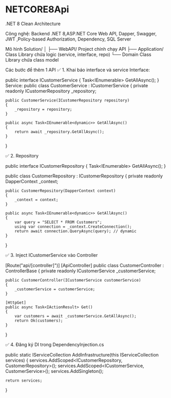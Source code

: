 # NETCORE8Api
.NET 8 Clean Architecture

Công nghệ:
Backend
.NET 8,ASP.NET Core Web API, Dapper, Swagger, JWT ,Policy-based Authorization, Dependency, SQL Server

Mô hình
Solution/
│
├── WebAPI/ Project chính chạy API
├── Application/  Class Library chứa logic (service, interface, repo)
└── Domain  Class Library chứa class model


Các bước để thêm 1 API
✅ 1. Khai báo interface và service
Interface:

public interface ICustomerService
{
    Task<IEnumerable<dynamic>> GetAllAsync();
}
Service:
public class CustomerService : ICustomerService
{
    private readonly ICustomerRepository _repository;

    public CustomerService(ICustomerRepository repository)
    {
        _repository = repository;
    }

    public async Task<IEnumerable<dynamic>> GetAllAsync()
    {
        return await _repository.GetAllAsync();
    }
}

✅ 2. Repository

public interface ICustomerRepository
{
    Task<IEnumerable<dynamic>> GetAllAsync();
}

public class CustomerRepository : ICustomerRepository
{
    private readonly DapperContext _context;

    public CustomerRepository(DapperContext context)
    {
        _context = context;
    }

    public async Task<IEnumerable<dynamic>> GetAllAsync()
    {
        var query = "SELECT * FROM Customers";
        using var connection = _context.CreateConnection();
        return await connection.QueryAsync(query); // dynamic
    }
}

✅ 3. Inject ICustomerService vào Controller

[Route("api/[controller]")]
[ApiController]
public class CustomerController : ControllerBase
{
    private readonly ICustomerService _customerService;

    public CustomerController(ICustomerService customerService)
    {
        _customerService = customerService;
    }

    [HttpGet]
    public async Task<IActionResult> Get()
    {
        var customers = await _customerService.GetAllAsync();
        return Ok(customers);
    }
}

✅ 4. Đăng ký DI trong DependencyInjection.cs

public static IServiceCollection AddInfrastructure(this IServiceCollection services)
{
    services.AddScoped<ICustomerRepository, CustomerRepository>();
    services.AddScoped<ICustomerService, CustomerService>();
    services.AddSingleton<DapperContext>();

    return services;
}
